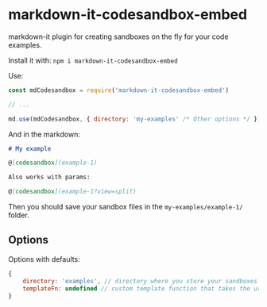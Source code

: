 # markdown-it-codesandbox-embed

markdown-it plugin for creating sandboxes on the fly for your code examples.

Install it with: `npm i markdown-it-codesandbox-embed`

Use:

```javascript
const mdCodesandbox = require('markdown-it-codesandbox-embed')

// ...

md.use(mdCodesandbox, { directory: 'my-examples' /* Other options */ })

```

And in the markdown:

```md
# My example

@[codesandbox](example-1)

Also works with params:

@[codesandbox](example-1?view=split)
```

Then you should save your sandbox files in the `my-examples/example-1/` folder.

## Options

Options with defaults:

```javascript
{
    directory: 'examples', // directory where you store your sandboxes
    templateFn: undefined // custom template function that takes the url and return the embed markup, url => markup. By default it renders an iframe.
}
```

